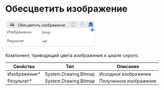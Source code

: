 # Обесцветить изображение

![](../../../../resources/activities/basic/data/images/image-397.png)

Компонент, приводящий цвета изображения к шкале серого.

| Свойство      | Тип                   | Описание               |
| ------------- | --------------------- | ---------------------- |
| Изображение\* | System.Drawing.Bitmap | Исходное изображение   |
| Результат\*   | System.Drawing.Bitmap | Полученное изображение |

